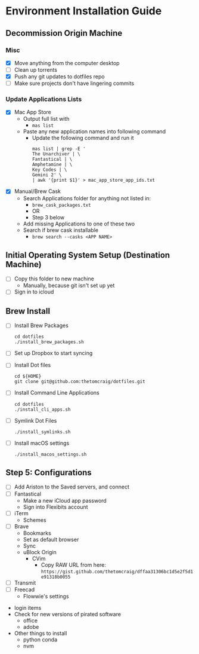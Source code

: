 # Environment Installation Guide

## Decommission Origin Machine

### Misc
- [X] Move anything from the computer desktop
- [ ] Clean up torrents
- [X] Push any git updates to dotfiles repo
- [ ] Make sure projects don't have lingering commits

### Update Applications Lists
- [X] Mac App Store
  - Output full list with
    - `mas list`
  - Paste any new application names into following command
    - Update the following command and run it
      ```
      mas list | grep -E '
      The Unarchiver | \
      Fantastical | \
      Amphetamine | \
      Key Codes | \
      Gemini 2' \
      | awk '{print $1}' > mac_app_store_app_ids.txt
      ```
- [X] Manual/Brew Cask
  - Search Applications folder for anything not listed in:
    - `brew_cask_packages.txt`
    - OR
    - Step 3 below
  - Add missing Applications to one of these two
  - Search if brew cask installable
    - `brew search --casks <APP NAME>`

## Initial Operating System Setup (Destination Machine)
- [ ] Copy this folder to new machine
  - Manually, because git isn't set up yet
- [ ] Sign in to icloud

## Brew Install
- [ ] Install Brew Packages
  ```
  cd dotfiles
  ./install_brew_packages.sh
  ```
- [ ] Set up Dropbox to start syncing
- [ ] Install Dot files
  ```
  cd ${HOME}
  git clone git@github.com:thetomcraig/dotfiles.git
  ```

- [ ] Install Command Line Applications
  ```
  cd dotfiles
  ./install_cli_apps.sh
  ```

- [ ] Symlink Dot Files
  ```
  ./install_symlinks.sh
  ```

- [ ] Install macOS settings
  ```
  ./install_macos_settings.sh
  ```
  
## Step 5: Configurations
- [ ] Add Ariston to the Saved servers, and connect
- [ ] Fantastical
  - Make a new iCloud app password
  - Sign into Flexibits account
- [ ] iTerm
  - Schemes
- [ ] Brave
  - Bookmarks
  - Set as default browser
  - Sync
  - uBlock Origin 
    - CVim
      - Copy RAW URL from here: `https://gist.github.com/thetomcraig/dffaa31306bc1d5e2f5d1e91318b0055`
- [ ] Transmit
- [ ] Freecad
  - Flowwie's settings
- login items
- Check for new versions of pirated software
  - office
  - adobe
- Other things to install
  - python conda
  - nvm
